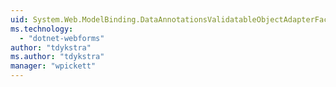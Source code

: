 ```yaml
---
uid: System.Web.ModelBinding.DataAnnotationsValidatableObjectAdapterFactory
ms.technology: 
  - "dotnet-webforms"
author: "tdykstra"
ms.author: "tdykstra"
manager: "wpickett"
---
```

